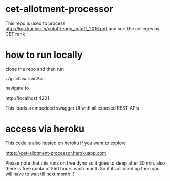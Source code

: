 # cet-allotment-processor
This repo is used to process http://kea.kar.nic.in/cutoff/engg_cutoff_2016.pdf and sort the colleges by CET rank

# how to run locally

clone the repo and then run 

```$sh
./gradlew bootRun

```

navigate to 

http://localhost:4201 

This loads a embedded swagger UI with all exposed REST APIs

# access via heroku

This code is also hosted on heroku if you want to explore

https://cet-allotment-processor.herokuapp.com

Please note that this runs on free dyno so it 
goes to sleep after 30 min. also there is free quota of 550 hours each month
So if its all used up then you will have to wait till next month !!
 

